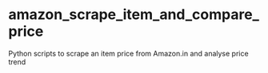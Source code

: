 # amazon_scrape_item_and_compare_price
Python scripts to scrape an item price from Amazon.in and analyse price trend
